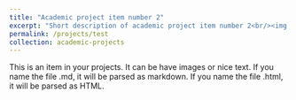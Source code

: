 ```yaml
---
title: "Academic project item number 2"
excerpt: "Short description of academic project item number 2<br/><img src='/images/500x300.png'>"
permalink: /projects/test
collection: academic-projects
---
```


This is an item in your projects. It can be have images or nice text. If you name the file .md, it will be parsed as markdown. If you name the file .html, it will be parsed as HTML. 
